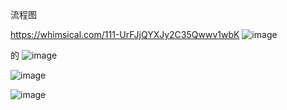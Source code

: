 

流程图

https://whimsical.com/111-UrFJjQYXJy2C35Qwwv1wbK
![image](https://user-images.githubusercontent.com/1460432/213878409-13733313-e685-491e-a493-afcd3abc67b2.png)

的
![image](https://user-images.githubusercontent.com/1460432/209183957-7f4685c6-8de5-4c8d-86fb-30269b9f384e.png)


![image](https://user-images.githubusercontent.com/1460432/208304797-e0a6c3f9-f712-4f21-ad7b-e1bb30155e33.png)


![image](https://user-images.githubusercontent.com/1460432/208305709-7e231134-1e0c-4588-b253-487ac95d764a.png)


